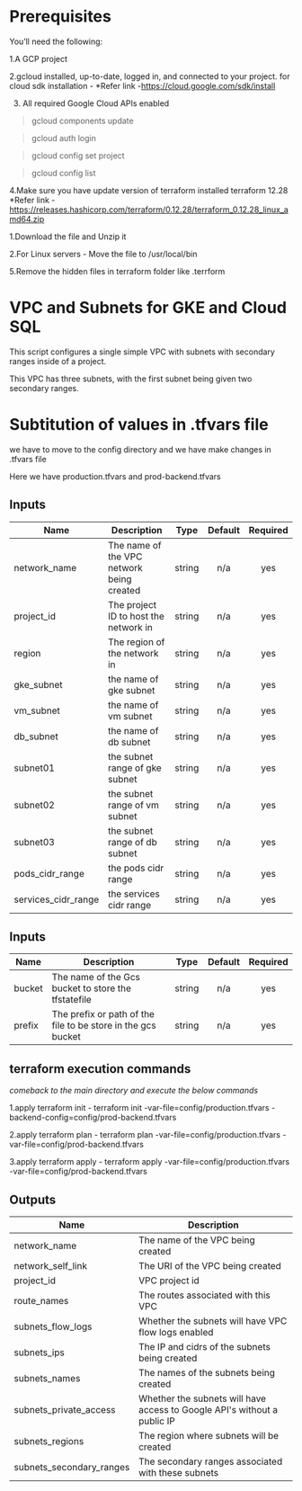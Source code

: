 # Prerequisites
You’ll need the following:

1.A GCP project

2.gcloud installed, up-to-date, logged in, and connected to your project.
  for cloud sdk installation  - 
  *Refer link -https://cloud.google.com/sdk/install

3. All required Google Cloud APIs enabled

> gcloud components update

> gcloud auth login

> gcloud config set project <my-project>

> gcloud config list
  
4.Make sure you have update version of terraform installed terraform 12.28
 *Refer link - https://releases.hashicorp.com/terraform/0.12.28/terraform_0.12.28_linux_amd64.zip

   1.Download the file and Unzip it

   2.For Linux servers - Move the file to /usr/local/bin
  
5.Remove the hidden files in terraform folder like .terrform

# VPC and Subnets for GKE and Cloud SQL

This script configures a single simple VPC with subnets with secondary ranges inside of a project.

This VPC has three subnets, with the first subnet being given two secondary
ranges.

# Subtitution of values in .tfvars file 

we have to move to the config directory and we have make changes in .tfvars file 

Here we have production.tfvars and prod-backend.tfvars

<!-- Values for production.tfvars file -->
## Inputs

| Name | Description | Type | Default | Required |
|------|-------------|:----:|:-----:|:-----:|
| network\_name | The name of the VPC network being created | string | n/a | yes |
| project\_id | The project ID to host the network in | string | n/a | yes |
| region | The region of the network in | string | n/a | yes |
| gke\_subnet | the name of gke subnet | string | n/a | yes |
| vm\_subnet | the name of vm subnet | string | n/a | yes |
| db\_subnet | the name of db subnet | string | n/a | yes |
| subnet01 | the subnet range of gke subnet | string | n/a | yes |
| subnet02 | the subnet range of vm subnet | string | n/a | yes |
| subnet03 | the subnet range of db subnet | string | n/a | yes |
| pods\_cidr\_range | the pods cidr range | string | n/a | yes |
| services\_cidr\_range | the services cidr range | string | n/a | yes |

<!-- Backend configuration forprod-backend.tfvars -->
## Inputs

| Name | Description | Type | Default | Required |
|------|-------------|:----:|:-----:|:-----:|
| bucket | The name of the Gcs bucket to store the tfstatefile | string | n/a | yes |
| prefix | The prefix or path of the file to be store in the gcs bucket| string | n/a | yes |

<!--TERRAFORM execution commands-->

## terraform execution commands
*comeback to the main directory and execute the below commands*

1.apply terraform init - terraform init -var-file=config/production.tfvars -backend-config=config/prod-backend.tfvars

2.apply terraform plan - terraform plan -var-file=config/production.tfvars -var-file=config/prod-backend.tfvars

3.apply terraform apply - terraform apply -var-file=config/production.tfvars -var-file=config/prod-backend.tfvars


## Outputs

| Name | Description |
|------|-------------|
| network\_name | The name of the VPC being created |
| network\_self\_link | The URI of the VPC being created |
| project\_id | VPC project id |
| route\_names | The routes associated with this VPC |
| subnets\_flow\_logs | Whether the subnets will have VPC flow logs enabled |
| subnets\_ips | The IP and cidrs of the subnets being created |
| subnets\_names | The names of the subnets being created |
| subnets\_private\_access | Whether the subnets will have access to Google API's without a public IP |
| subnets\_regions | The region where subnets will be created |
| subnets\_secondary\_ranges | The secondary ranges associated with these subnets |

<!-- END OF PRE-COMMIT-TERRAFORM DOCS HOOK -->


